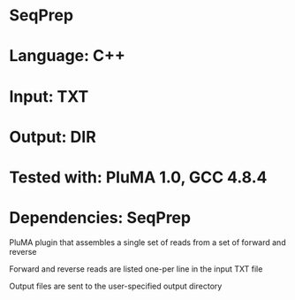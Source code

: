 # SeqPrep
# Language: C++
# Input: TXT
# Output: DIR
# Tested with: PluMA 1.0, GCC 4.8.4
# Dependencies: SeqPrep

PluMA plugin that assembles a single set of reads from a set of forward and reverse

Forward and reverse reads are listed one-per line in the input TXT file

Output files are sent to the user-specified output directory

